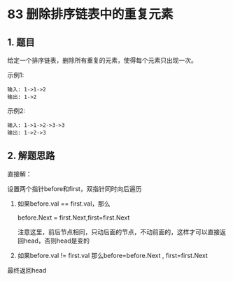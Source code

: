 # 83 删除排序链表中的重复元素

## 1. 题目

给定一个排序链表，删除所有重复的元素，使得每个元素只出现一次。

示例1:
```
输入: 1->1->2
输出: 1->2
```

示例2:

```
输入: 1->1->2->3->3
输出: 1->2->3
```

## 2. 解题思路

直接解：

设置两个指针before和first，双指针同时向后遍历

1. 如果before.val == first.val，那么
   
   before.Next = first.Next,first=first.Next
   
   注意这里，前后节点相同，只动后面的节点，不动前面的，这样才可以直接返回head，否则head是变的
2. 如果before.val != first.val 那么before=before.Next , first=first.Next

最终返回head
